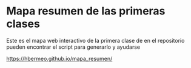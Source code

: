 # Mapa resumen de las primeras clases
Este es el mapa web interactivo de la primera clase de 
en el repositorio pueden encontrar el script para generarlo y ayudarse

https://hbermeo.github.io/mapa_resumen/
